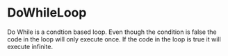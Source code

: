 # DoWhileLoop

Do While is a condtion based loop. Even though the condition is false the code in the loop will only execute once. 
If the code in the loop is true it will execute infinite.
